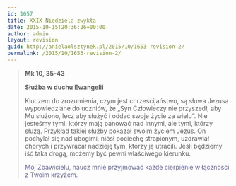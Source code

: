 ```yaml
---
id: 1657
title: XXIX Niedziela zwykła
date: 2015-10-15T20:36:26+00:00
author: admin
layout: revision
guid: http://anielaolsztynek.pl/2015/10/1653-revision-2/
permalink: /2015/10/1653-revision-2/
---
```

> **Mk 10, 35-43**
> 
> **Służba w duchu Ewangelii**
> 
> Kluczem do zrozumienia, czym jest chrześcijaństwo, są słowa Jezusa wypowiedziane do uczniów, że &#8222;Syn Człowieczy nie przyszedł, aby Mu służono, lecz aby służyć i oddać swoje życie za wielu&#8221;. Nie jesteśmy tymi, którzy mają panować nad innymi, ale tymi, którzy służą. Przykład takiej służby pokazał swoim życiem Jezus. On pochylał się nad ubogimi, niósł pociechę strapionym, uzdrawiał chorych i przywracał nadzieję tym, którzy ją utracili. Jeśli będziemy iść taka drogą, możemy być pewni właściwego kierunku.
> 
> <span style="color: #666699;">Mój Zbawicielu, naucz mnie przyjmować każde cierpienie w łączności z Twoim krzyżem.</span>
